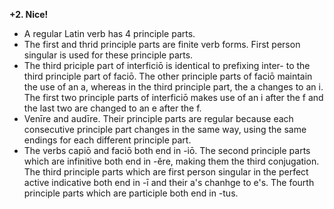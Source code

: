 **+2. Nice!**

- A regular Latin verb has 4 principle parts. 
- The first and thrid principle parts are finite verb forms. First person singular is used for these principle parts.
- The third priciple part of interficiō is identical to prefixing inter- to the third principle part of faciō. The other principle parts of faciō maintain the use of an a, whereas in the third principle part, the a changes to an i. The first two principle parts of interficiō makes use of an i after the f and the last two are changed to an e after the f. 
- Venīre and audīre. Their principle parts are regular because each consecutive principle part changes in the same way, using the same endings for each different principle part. 
- The verbs capiō and faciō both end in -iō. The second principle parts which are infinitive both end in -ĕre, making them the third conjugation. The third principle parts which are first person singular in the perfect active indicative both end in -ī and their a's chanhge to e's. The fourth principle parts which are participle both end in -tus. 
